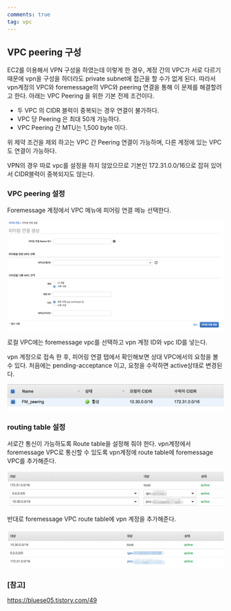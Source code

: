 ```yaml
---
comments: true
tag: vpc
---
```




## VPC peering 구성

EC2를 이용해서 VPN 구성을 하였는데 이렇게 한 경우, 계정 간의 VPC가 서로 다르기 때문에 vpn을 구성을 하더라도 private subnet에 접근을 할 수가 없게 된다. 따라서 vpn계정의 VPC와 foremessage의 VPC와 peering 연결을 통해 이 문제를 해결할려고 한다. 아래는 VPC Peering 을 위한 기본 전제 조건이다. 

- 두 VPC 의 CIDR 블럭이 중복되는 경우 연결이 불가하다. 
- VPC 당 Peering 은 최대 50개 가능하다. 
- VPC Peering 간 MTU는 1,500 byte 이다.

 위 제약 조건을 제외 하고는 VPC 간 Peering 연결이 가능하며, 다른 계정에 있는 VPC도 연결이 가능하다. 

VPN의 경우 따로 vpc를 설정을 하지 않았으므로 기본인 172.31.0.0/16으로 잡혀 있어서 CIDR블럭이 중복되지도 않는다.



### VPC peering 설정

Foremessage 계정에서 VPC 메뉴에 피어링 연결 메뉴 선택한다.

![vpc_peering](../assets/images/vpc_peering.png)

로컬 VPC에는 foremessage vpc를 선택하고 vpn 계정 ID와 vpc ID를 넣는다.

vpn 계정으로 접속 한 후, 피어링 연결 탭에서 확인해보면 상대 VPC에서의 요청을 볼 수 있다. 처음에는 pending-acceptance 이고, 요청을 수락하면 active상태로 변경된다.

![vpc_peering_active](../assets/images/vpc_peering_active.png)



### routing table 설정

서로간 통신이 가능하도록 Route table을 설정해 줘야 한다. vpn계정에서 foremessage VPC로 통신할 수 있도록 vpn계정에 route table에 foremessage VPC를 추가해준다.

![vpc_peering_setting](../assets/images/vpc_peering_setting.png)

반대로 foremessage VPC route table에 vpn 계정을 추가해준다.

![vpc_peering_setting2](../assets/images/vpc_peering_setting2.png)



### [참고]

https://bluese05.tistory.com/49